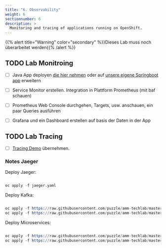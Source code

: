 ```yaml
---
title: "6. Observability"
weight: 6
sectionnumber: 6
description: >
  Monitoring and tracing of applications running on OpenShift.
---
```



{{% alert title="Warning" color="secondary" %}}Dieses Lab muss noch überarbeitet werden{{% /alert %}}


## TODO Lab Monitroing

* [ ] Java App deployen [die hier nehmen](https://gitlab.puzzle.ch/craaflaub/techlab/-/blob/master/07-prometheus.md) oder auf [unsere eigene Springboot app](https://github.com/appuio/example-spring-boot-helloworld) erweitern
* [ ] Service Monitor erstellen. Integration in Plattform Prometheus (mit baf schauen)
* [ ] Prometheus Web Console durchgehen, Targets, usw. anschauen, ein paar Queries ausführen
* [ ] Grafana und ein Dashboard erstellen auf basis der Daten in der App


## TODO Lab Tracing

* [ ] [Tracing Demo](https://github.com/RedHat-Middleware-Workshops/quarkus-workshop/blob/master/docs/tracing.adoc) übernehmen.


### Notes Jaeger

Deploy Jaeger:

```s

oc apply -f jaeger.yaml

```

Deploy Kafka:

```s

oc apply -f https://raw.githubusercontent.com/puzzle/amm-techlab/master/content/en/docs/03.0/3.2/kafka-cluster.yaml
oc apply -f https://raw.githubusercontent.com/puzzle/amm-techlab/master/content/en/docs/03.0/3.2/manual-topic.yaml

```

Deploy Microservices:

```s

oc apply -f https://raw.githubusercontent.com/puzzle/amm-techlab/master/content/en/docs/06.0/data-consumer.yaml
oc apply -f https://raw.githubusercontent.com/puzzle/amm-techlab/master/content/en/docs/06.0/data-producer.yaml

```
